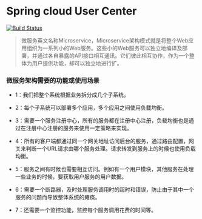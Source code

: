 # Spring cloud User Center

[![Build Status](https://img.shields.io/travis/benweet/stackedit.svg?style=flat)](https://spring.io/projects/spring-cloud)

> 微服务英文名称Microservice，Microservice架构模式就是将整个Web应用组织为一系列小的Web服务。这些小的Web服务可以独立地编译及部署，并通过各自暴露的API接口相互通讯。它们彼此相互协作，作为一个整体为用户提供功能，却可以独立地进行扩。

### 微服务架构需要的功能或使用场景

 - 1：我们把整个系统根据业务拆分成几个子系统。

 - 2：每个子系统可以部署多个应用，多个应用之间使用负载均衡。

 - 3：需要一个服务注册中心，所有的服务都在注册中心注册，负载均衡也是通过在注册中心注册的服务来使用一定策略来实现。

 - 4：所有的客户端都通过同一个网关地址访问后台的服务，通过路由配置，网关来判断一个URL请求由哪个服务处理。请求转发到服务上的时候也使用负载均衡。

 - 5：服务之间有时候也需要相互访问。例如有一个用户模块，其他服务在处理一些业务的时候，要获取用户服务的用户数据。

 - 6：需要一个断路器，及时处理服务调用时的超时和错误，防止由于其中一个服务的问题而导致整体系统的瘫痪。

 - 7：还需要一个监控功能，监控每个服务调用花费的时间等。